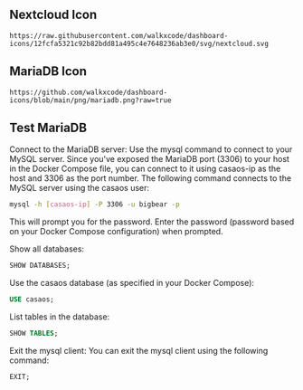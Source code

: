 ## Nextcloud Icon

```text
https://raw.githubusercontent.com/walkxcode/dashboard-icons/12fcfa5321c92b82bdd81a495c4e7648236ab3e0/svg/nextcloud.svg
```

## MariaDB Icon

```text
https://github.com/walkxcode/dashboard-icons/blob/main/png/mariadb.png?raw=true
```

## Test MariaDB

Connect to the MariaDB server: Use the mysql command to connect to your MySQL server. Since you've exposed the MariaDB port (3306) to your host in the Docker Compose file, you can connect to it using casaos-ip as the host and 3306 as the port number. The following command connects to the MySQL server using the casaos user:

```bash
mysql -h [casaos-ip] -P 3306 -u bigbear -p
```

This will prompt you for the password. Enter the password (password based on your Docker Compose configuration) when prompted.

Show all databases:

```sql
SHOW DATABASES;
```

Use the casaos database (as specified in your Docker Compose):

```sql
USE casaos;
```

List tables in the database:

```sql
SHOW TABLES;
```

Exit the mysql client: You can exit the mysql client using the following command:

```sql
EXIT;
```
